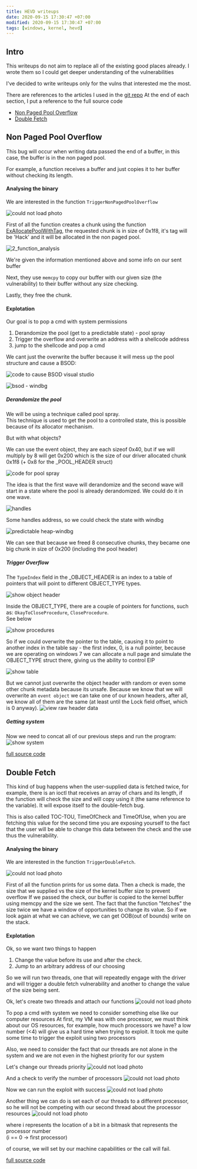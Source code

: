 ```yaml
---
title: HEVD writeups
date: 2020-09-15 17:30:47 +07:00
modified: 2020-09-15 17:30:47 +07:00
tags: [windows, kernel, hevd]
---
```


## Intro

This writeups do not aim to replace all of the existing good places already. 
I wrote them so I could get deeper understanding of the vulnerabilities

I've decided to write writeups only for the vulns that interested me the most.

There are references to the articles I used in the [git repo](https://github.com/yuvaly0/HEVD_Solutions)
At the end of each section, I put a reference to the full source code
 
* [Non Paged Pool Overflow](https://yuvaly0.github.io/2020/09/15/hevd-writeups.html#non-paged-pool-overflow)
* [Double Fetch](https://yuvaly0.github.io/2020/09/15/hevd-writeups.html#double-fetch)

## Non Paged Pool Overflow
This bug will occur when writing data passed the end of a buffer, in this case, the buffer is in the non paged pool.

For example, a function receives a buffer and just copies it to her buffer without checking its length.

#### Analysing the binary
We are interested in the function `TriggerNonPagedPoolOverflow`

![could not load photo](/assets/hevd-writeups/pool_overflow/1_function_analysis.png)

First of all the function creates a chunk using the function [ExAllocatePoolWithTag](https://docs.microsoft.com/en-us/windows-hardware/drivers/ddi/wdm/nf-wdm-exallocatepoolwithtag), the requested chunk is in size of 0x1f8, it's tag will be 'Hack' and it will be allocated in the non paged pool.

![2_function_analysis](/assets/hevd-writeups/pool_overflow/2_function_analysis.png)

We're given the information mentioned above and some info on our sent buffer

Next, they use `memcpy` to copy our buffer with our given size (the vulnerability) to their buffer without any size checking.

Lastly, they free the chunk.

#### Explotation
Our goal is to pop a cmd with system permissions

1. Derandomize the pool (get to a predictable state) - pool spray
2. Trigger the overflow and overwrite an address with a shellcode address
3. jump to the shellcode and pop a cmd

We cant just the overwrite the buffer because it will mess up the pool structure and cause a BSOD:

![code to cause BSOD visual studio](/assets/hevd-writeups/pool_overflow/3_cause_bsod.png)

![bsod - windbg](/assets/hevd-writeups/pool_overflow/4_bsod_windbg.png)


##### Derandomize the pool
We will be using a technique called pool spray.</br>
This technique is used to get the pool to a controlled state, this is possible because of its allocator mechanism.

But with what objects?

We can use the event object, they are each sizeof 0x40, but if we will multiply by 8 will get 0x200 which is the size of our driver allocated chunk 0x1f8 (+ 0x8 for the _POOL_HEADER struct)

![code for pool spray](/assets/hevd-writeups/pool_overflow/5_pool_spray_code.png)

The idea is that the first wave will derandomize and the second wave will start in a state where the pool is already derandomized.
We could do it in one wave.

![handles](/assets/hevd-writeups/pool_overflow/6_handles.png)

Some handles address, so we could check the state with windbg

![predictable heap-windbg](/assets/hevd-writeups/pool_overflow/7_heap_spray_allocations.png)

We can see that because we freed 8 consecutive chunks, they became one big chunk in size of 0x200 (including the pool header)

##### Trigger Overflow
The `TypeIndex` field in the _OBJECT_HEADER is an index to a table of pointers that will point to different OBJECT_TYPE types.

![show object header](/assets/hevd-writeups/pool_overflow/8_object_header.png)

Inside the OBJECT_TYPE, there are a couple of pointers for functions, such as: `OkayToCloseProcedure`, `CloseProcedure`.</br>
See below

![show procedures](/assets/hevd-writeups/pool_overflow/10_procedures.png)

So if we could overwrite the pointer to the table, causing it to point to another index in the table say - the first index, 0,  is a null pointer, because we are operating on windows 7 we can allocate a null page and simulate the OBJECT_TYPE struct there, giving us the ability to control EIP

![show table](/assets/hevd-writeups/pool_overflow/9_type_index_table.png)

But we cannot just overwrite the object header with random or even some other chunk metadata because its unsafe.
Because we know that we will overwrite an `event object` we can take one of our known headers, after all, we know all of them are the same (at least until the Lock field offset, which is 0 anyway).
![view raw header data](/assets/hevd-writeups/pool_overflow/11_payload_data_colored.png)

##### Getting system
Now we need to concat all of our previous steps and run the program:
![show system](/assets/hevd-writeups/pool_overflow/12_system.png)

[full source code](https://github.com/yuvaly0/HEVD_Solutions/blob/master/HEVD_Solutions/NonPagedPoolOverflow.cpp)


## Double Fetch
This kind of bug happens when the user-supplied data is fetched twice, for example, there is an ioctl that receives an array of
chars and its length, if the function will check the size and will copy using it (the same reference to the variable).
It will expose itself to the double-fetch bug.

This is also called TOC-TOU, TimeOfCheck and TimeOfUse, when you are fetching this value for the second time you are exposing yourself to the fact that the user will be able to change this data between the check and the use thus the vulnerability.

#### Analysing the binary
We are interested in the function `TriggerDoubleFetch`.

![could not load photo](/assets/hevd-writeups/double_fetch_function_analysis.png)

First of all the function prints for us some data.
Then a check is made, the size that we supplied vs the size of the kernel buffer size to prevent overflow
If we passed the check, our buffer is copied to the kernel buffer using memcpy and the size we sent.
The fact that the function "fetches" the size twice we have a window of opportunities to change its value.
So if we look again at what we can achieve, we can get OOB(out of bounds) write on the stack.

#### Explotation

Ok, so we want two things to happen
1. Change the value before its use and after the check. 
2. Jump to an arbitrary address of our choosing

So we will run two threads, one that will repeatedly engage with the driver and will trigger a double fetch vulnerability and another to change the value of the size being sent.

Ok, let's create two threads and attach our functions
![could not load photo](/assets/hevd-writeups/double_fetch_create_threads.png)

To pop a cmd with system we need to consider something else like our computer resources
At first, my VM was with one processor, we must think about our OS resources, for example, how much processors we have? a low number (<4) will give us a hard time when trying to exploit.
It took me quite some time to trigger the exploit using two processors

Also, we need to consider the fact that our threads are not alone in the system and we are not even in the highest priority for our system

Let's change our threads priority
![could not load photo](/assets/hevd-writeups/double_fetch_set_priority.png) 

And a check to verify the number of processors
![could not load photo](/assets/hevd-writeups/double_fetch_check_processors.png) 

Now we can run the exploit with success
![could not load photo](/assets/hevd-writeups/double_fetch_system.png) 

Another thing we can do is set each of our threads to a different processor, so he will not be competing with our second thread about the processor resources
![could not load photo](/assets/hevd-writeups/double_fetch_set_processor.png) 

where i represents the location of a bit in a bitmask that represents the processor number</br> (i == 0 -> first processor)

of course, we will set by our machine capabilities or the call will fail.


[full source code](https://github.com/yuvaly0/HEVD_Solutions/blob/master/HEVD_Solutions/DoubleFetch.cpp)